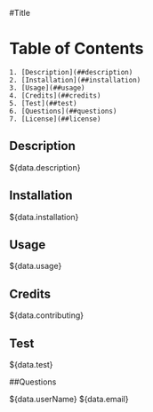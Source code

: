 #Title



# Table of Contents
    1. [Description](##description)
    2. [Installation](##installation)
    3. [Usage](##usage)
    4. [Credits](##credits)
    5. [Test](##test)
    6. [Questions](##questions)
    7. [License](##license)

## Description

${data.description}

## Installation

${data.installation}

## Usage

${data.usage}

## Credits

${data.contributing}

## Test

${data.test}

##Questions

${data.userName}
${data.email}